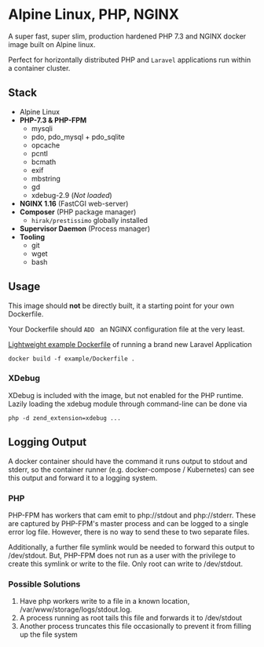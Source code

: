 # Alpine Linux, PHP, NGINX

A super fast, super slim, production hardened PHP 7.3 and NGINX docker image built on Alpine linux. 

Perfect for horizontally distributed PHP and `Laravel` applications run within a container cluster.

## Stack
* Alpine Linux
* **PHP-7.3 & PHP-FPM**
	* mysqli
    * pdo, pdo_mysql + pdo_sqlite
    * opcache
    * pcntl
    * bcmath
    * exif
    * mbstring
    * gd
    * xdebug-2.9 (_Not loaded_)
* **NGINX 1.16** (FastCGI web-server)
* **Composer** (PHP package manager)
    * `hirak/prestissimo` globally installed
* **Supervisor Daemon** (Process manager)
* **Tooling**
	* git
	* wget
	* bash

## Usage

This image should **not** be directly built, it a starting point for your own Dockerfile.

Your Dockerfile should `ADD ` an NGINX configuration file at the very least.

[Lightweight example Dockerfile](https://github.com/ethical-jobs/aphex/blob/master/README.md) of running a brand new Laravel Application

 `docker build -f example/Dockerfile .`
 
 ### XDebug
 XDebug is included with the image, but not enabled for the PHP runtime.
 Lazily loading the xdebug module through command-line can be done via
 
 ```
php -d zend_extension=xdebug ...
```
 
## Logging Output
A docker container should have the command it runs output to stdout and stderr, so the container
runner (e.g. docker-compose / Kubernetes) can see this output and forward it to a logging system.

### PHP
PHP-FPM has workers that cam emit to php://stdout and php://stderr. These are captured by 
PHP-FPM's master process and can be logged to a single error log file. However, there is no way
to send these to two separate files.

Additionally, a further file symlink would be needed to forward this output to /dev/stdout. But,
PHP-FPM does not run as a user with the privilege to create this symlink or write to the
file. Only root can write to /dev/stdout.

### Possible Solutions

1. Have php workers write to a file in a known location, /var/www/storage/logs/stdout.log.
1. A process running as root tails this file and forwards it to /dev/stdout
1. Another process truncates this file occasionally to prevent it from filling up the file system